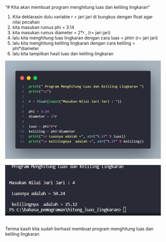 “# Kita akan membuat program menghitung luas dan keliling lingkaran”

1. Kita deklarasin dulu variable r = jari jari di bungkus dengan float agar nilai pecahan
2. kita masukan rumus phi = 3.14
3. kita masukan rumus diameter = 2\*r , (r= jari jari)
4. lalu kita menghitung luas lingkaran dengan cara luas = phi*r*r (r= jari jari)
5. lalu kita menghitung keliling lingkaran dengan cara keliling = phi\*diameter
6. lalu kita tampilkan hasil luas dan keliling lingkaran

![gambar1](foto/1.png) <br><br>
![gambar2](foto/2.png) <br><br>

Terima kasih kita sudah berhasil membuat program menghitung luas dan keliling lingkaran

